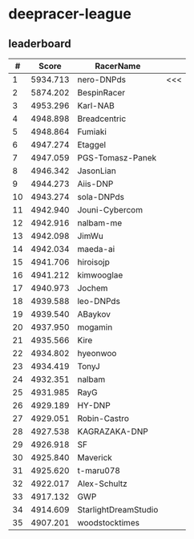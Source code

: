 # deepracer-league

## leaderboard

<!-- leaderboard -->
| # | Score | RacerName |   |
| - | ----- | --------- | - |
| 1 | 5934.713 | nero-DNPds | <<< |
| 2 | 5874.202 | BespinRacer | |
| 3 | 4953.296 | Karl-NAB | |
| 4 | 4948.898 | Breadcentric | |
| 5 | 4948.864 | Fumiaki | |
| 6 | 4947.274 | Etaggel | |
| 7 | 4947.059 | PGS-Tomasz-Panek | |
| 8 | 4946.342 | JasonLian | |
| 9 | 4944.273 | Aiis-DNP | |
| 10 | 4943.274 | sola-DNPds | |
| 11 | 4942.940 | Jouni-Cybercom | |
| 12 | 4942.916 | nalbam-me | |
| 13 | 4942.098 | JimWu | |
| 14 | 4942.034 | maeda-ai | |
| 15 | 4941.706 | hiroisojp | |
| 16 | 4941.212 | kimwooglae | |
| 17 | 4940.973 | Jochem | |
| 18 | 4939.588 | leo-DNPds | |
| 19 | 4939.540 | ABaykov | |
| 20 | 4937.950 | mogamin | |
| 21 | 4935.566 | Kire | |
| 22 | 4934.802 | hyeonwoo | |
| 23 | 4934.419 | TonyJ | |
| 24 | 4932.351 | nalbam | |
| 25 | 4931.985 | RayG | |
| 26 | 4929.189 | HY-DNP | |
| 27 | 4929.051 | Robin-Castro | |
| 28 | 4927.538 | KAGRAZAKA-DNP | |
| 29 | 4926.918 | SF | |
| 30 | 4925.840 | Maverick | |
| 31 | 4925.620 | t-maru078 | |
| 32 | 4922.017 | Alex-Schultz | |
| 33 | 4917.132 | GWP | |
| 34 | 4914.609 | StarlightDreamStudio | |
| 35 | 4907.201 | woodstocktimes | |
